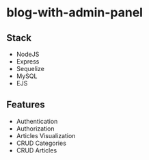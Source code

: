 # blog-with-admin-panel

## Stack

- NodeJS
- Express
- Sequelize
- MySQL
- EJS

## Features

- Authentication
- Authorization
- Articles Visualization
- CRUD Categories
- CRUD Articles
